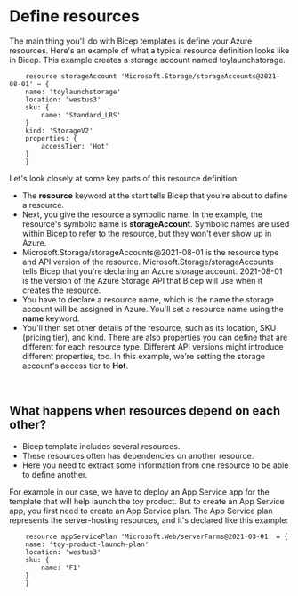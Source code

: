 # Define resources

The main thing you'll do with Bicep templates is define your Azure resources. Here's an example of what a typical resource definition looks like in Bicep. This example creates a storage account named toylaunchstorage.

        resource storageAccount 'Microsoft.Storage/storageAccounts@2021-08-01' = {
        name: 'toylaunchstorage'
        location: 'westus3'
        sku: {
            name: 'Standard_LRS'
        }
        kind: 'StorageV2'
        properties: {
            accessTier: 'Hot'
        }
        }

Let's look closely at some key parts of this resource definition:

- The <b>resource</b> keyword at the start tells Bicep that you're about to define a resource.
- Next, you give the resource a symbolic name. In the example, the resource's symbolic name is <b>storageAccount</b>. Symbolic names are used within Bicep to refer to the resource, but they won't ever show up in Azure.
- Microsoft.Storage/storageAccounts@2021-08-01 is the resource type and API version of the resource. Microsoft.Storage/storageAccounts tells Bicep that you're declaring an Azure storage account. 2021-08-01 is the version of the Azure Storage API that Bicep will use when it creates the resource.
- You have to declare a resource name, which is the name the storage account will be assigned in Azure. You'll set a resource name using the <b>name</b> keyword.
- You'll then set other details of the resource, such as its location, SKU (pricing tier), and kind. There are also properties you can define that are different for each resource type. Different API versions might introduce different properties, too. In this example, we're setting the storage account's access tier to <b>Hot</b>.

<br>

## What happens when resources depend on each other?

- Bicep template includes several resources. 
- These resources often has dependencies on another resource.
- Here you need to extract some information from one resource to be able to define another.

For example in our case, we have to deploy an App Service app for the template that will help launch the toy product. But to create an App Service app, you first need to create an App Service plan. The App Service plan represents the server-hosting resources, and it's declared like this example:

        resource appServicePlan 'Microsoft.Web/serverFarms@2021-03-01' = {
        name: 'toy-product-launch-plan'
        location: 'westus3'
        sku: {
            name: 'F1'
        }
        }